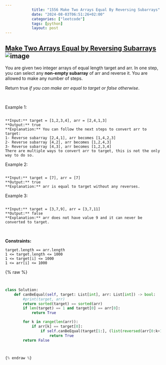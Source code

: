 ```yaml
---
            title: "1556 Make Two Arrays Equal By Reversing Subarrays"
            date: "2024-08-03T06:51:26+02:00"
            categories: ["leetcode"]
            tags: [python]
            layout: post
---
```

            
## [Make Two Arrays Equal by Reversing Subarrays](https://leetcode.com/problems/make-two-arrays-equal-by-reversing-subarrays) ![image](https://img.shields.io/badge/Difficulty-Easy-brightgreen)

You are given two integer arrays of equal length target and arr. In one step, you can select any **non-empty subarray** of arr and reverse it. You are allowed to make any number of steps.

Return true *if you can make *arr* equal to *target* or *false* otherwise*.

 

Example 1:

```

**Input:** target = [1,2,3,4], arr = [2,4,1,3]
**Output:** true
**Explanation:** You can follow the next steps to convert arr to target:
1- Reverse subarray [2,4,1], arr becomes [1,4,2,3]
2- Reverse subarray [4,2], arr becomes [1,2,4,3]
3- Reverse subarray [4,3], arr becomes [1,2,3,4]
There are multiple ways to convert arr to target, this is not the only way to do so.

```

Example 2:

```

**Input:** target = [7], arr = [7]
**Output:** true
**Explanation:** arr is equal to target without any reverses.

```

Example 3:

```

**Input:** target = [3,7,9], arr = [3,7,11]
**Output:** false
**Explanation:** arr does not have value 9 and it can never be converted to target.

```

 

**Constraints:**

	target.length == arr.length
	1 <= target.length <= 1000
	1 <= target[i] <= 1000
	1 <= arr[i] <= 1000

{% raw %}


```python


class Solution:
    def canBeEqual(self, target: List[int], arr: List[int]) -> bool:
        #print(target, arr)
        return sorted(target) == sorted(arr)
        if len(target) == 1 and target[0] == arr[0]:
            return True

        for k in range(len(arr)):
            if arr[k] == target[0]:
                if self.canBeEqual(target[1:], (list(reversed(arr[0:k+1])) + arr[k+1:])[1:] ):
                    return True
        return False
        


{% endraw %}
